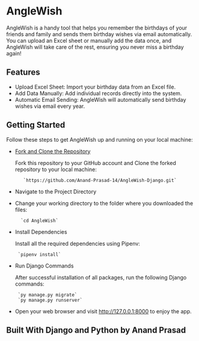 # AngleWish
AngleWish is a handy tool that helps you remember the birthdays of your friends and family and sends them birthday wishes via email automatically. You can upload an Excel sheet or manually add the data once, and AngleWish will take care of the rest, ensuring you never miss a birthday again!

## Features
- Upload Excel Sheet: Import your birthday data from an Excel file.
- Add Data Manually: Add individual records directly into the system.
- Automatic Email Sending: AngleWish will automatically send birthday wishes via email every year.

## Getting Started
Follow these steps to get AngleWish up and running on your local machine:

* [Fork and Clone the Repository](https://github.com/Anand-Prasad-14/AngleWish-Django/fork)

  Fork this repository to your GitHub account and Clone the forked repository to your local machine:

         `https://github.com/Anand-Prasad-14/AngleWish-Django.git`
* Navigate to the Project Directory

* Change your working directory to the folder where you downloaded the files:

        `cd AngleWish`
* Install Dependencies

  Install all the required dependencies using Pipenv:

       `pipenv install`
* Run Django Commands

  After successful installation of all packages, run the following Django commands:

       `py manage.py migrate`
       `py manage.py runserver`

* Open your web browser and visit http://127.0.0.1:8000 to enjoy the app.

## Built With Django and Python by Anand Prasad
